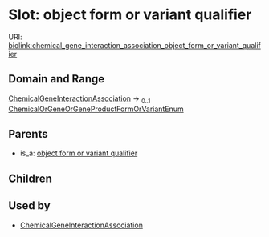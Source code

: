 
# Slot: object form or variant qualifier




URI: [biolink:chemical_gene_interaction_association_object_form_or_variant_qualifier](https://w3id.org/biolink/vocab/chemical_gene_interaction_association_object_form_or_variant_qualifier)


## Domain and Range

[ChemicalGeneInteractionAssociation](ChemicalGeneInteractionAssociation.md) &#8594;  <sub>0..1</sub> [ChemicalOrGeneOrGeneProductFormOrVariantEnum](ChemicalOrGeneOrGeneProductFormOrVariantEnum.md)

## Parents

 *  is_a: [object form or variant qualifier](object_form_or_variant_qualifier.md)

## Children


## Used by

 * [ChemicalGeneInteractionAssociation](ChemicalGeneInteractionAssociation.md)
